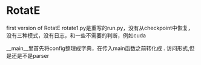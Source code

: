 # RotatE
first version of RotatE
rotate1.py是重写的run.py，没有从checkpoint中恢复，没有三种模式，没有日志，和一些不需要的判断，例如cuda

__main__里首先将config整理成字典，在传入main函数之前转化成 .  访问形式,但是还是不是parser
